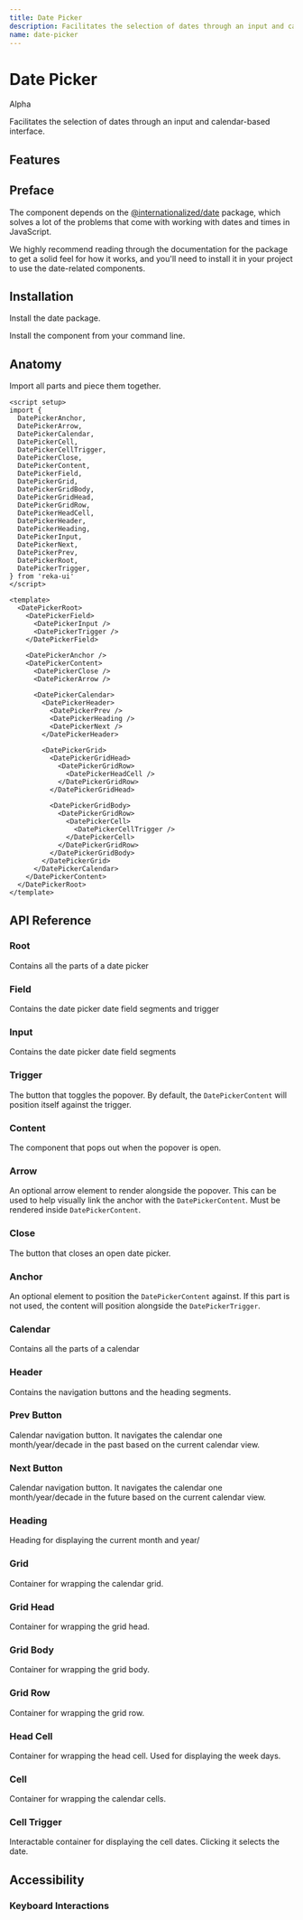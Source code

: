```yaml
---
title: Date Picker
description: Facilitates the selection of dates through an input and calendar-based interface.
name: date-picker
---
```


# Date Picker

<Badge>Alpha</Badge>

<Description>
Facilitates the selection of dates through an input and calendar-based interface.
</Description>

<ComponentPreview name="DatePicker" />

## Features

<Highlights
  :features="[
    'Full keyboard navigation',
    'Can be controlled or uncontrolled',
    'Focus is fully managed',
    'Localization support',
    'Accessible by default',
    'Supports both date and date-time formats'
  ]"
/>

## Preface

The component depends on the [@internationalized/date](https://react-spectrum.adobe.com/internationalized/date/index.html) package, which solves a lot of the problems that come with working with dates and times in JavaScript.

We highly recommend reading through the documentation for the package to get a solid feel for how it works, and you'll need to install it in your project to use the date-related components.

## Installation

Install the date package.

<InstallationTabs value="@internationalized/date" />

Install the component from your command line.

<InstallationTabs value="reka-ui" />

## Anatomy

Import all parts and piece them together.

```vue
<script setup>
import {
  DatePickerAnchor,
  DatePickerArrow,
  DatePickerCalendar,
  DatePickerCell,
  DatePickerCellTrigger,
  DatePickerClose,
  DatePickerContent,
  DatePickerField,
  DatePickerGrid,
  DatePickerGridBody,
  DatePickerGridHead,
  DatePickerGridRow,
  DatePickerHeadCell,
  DatePickerHeader,
  DatePickerHeading,
  DatePickerInput,
  DatePickerNext,
  DatePickerPrev,
  DatePickerRoot,
  DatePickerTrigger,
} from 'reka-ui'
</script>

<template>
  <DatePickerRoot>
    <DatePickerField>
      <DatePickerInput />
      <DatePickerTrigger />
    </DatePickerField>

    <DatePickerAnchor />
    <DatePickerContent>
      <DatePickerClose />
      <DatePickerArrow />

      <DatePickerCalendar>
        <DatePickerHeader>
          <DatePickerPrev />
          <DatePickerHeading />
          <DatePickerNext />
        </DatePickerHeader>

        <DatePickerGrid>
          <DatePickerGridHead>
            <DatePickerGridRow>
              <DatePickerHeadCell />
            </DatePickerGridRow>
          </DatePickerGridHead>

          <DatePickerGridBody>
            <DatePickerGridRow>
              <DatePickerCell>
                <DatePickerCellTrigger />
              </DatePickerCell>
            </DatePickerGridRow>
          </DatePickerGridBody>
        </DatePickerGrid>
      </DatePickerCalendar>
    </DatePickerContent>
  </DatePickerRoot>
</template>
```

## API Reference

### Root

Contains all the parts of a date picker

<!-- @include: @/meta/DatePickerRoot.md -->

### Field

Contains the date picker date field segments and trigger

<!-- @include: @/meta/DatePickerField.md -->

<DataAttributesTable
  :data="[
    {
      attribute: '[data-readonly]',
      values: 'Present when readonly',
    },
    {
      attribute: '[data-disabled]',
      values: 'Present when disabled',
    },
    {
      attribute: '[data-invalid]',
      values: 'Present when invalid',
    }
  ]"
/>

### Input

Contains the date picker date field segments

<!-- @include: @/meta/DatePickerInput.md -->

<DataAttributesTable
  :data="[
    {
      attribute: '[data-disabled]',
      values: 'Present when disabled',
    },
    {
      attribute: '[data-invalid]',
      values: 'Present when invalid',
    },
    {
      attribute: '[data-placeholder]',
      values: 'Present when no value is set',
    }
  ]"
/>

### Trigger

The button that toggles the popover. By default, the `DatePickerContent` will position itself against the trigger.

<!-- @include: @/meta/DatePickerTrigger.md -->

### Content

The component that pops out when the popover is open.

<!-- @include: @/meta/DatePickerContent.md -->

### Arrow

An optional arrow element to render alongside the popover. This can be used to help visually link the anchor with the `DatePickerContent`. Must be rendered inside `DatePickerContent`.

<!-- @include: @/meta/DatePickerArrow.md -->

### Close

The button that closes an open date picker.

<!-- @include: @/meta/DatePickerClose.md -->

### Anchor

An optional element to position the `DatePickerContent` against. If this part is not used, the content will position alongside the `DatePickerTrigger`.

<!-- @include: @/meta/DatePickerAnchor.md -->

### Calendar

Contains all the parts of a calendar

<!-- @include: @/meta/DatePickerCalendar.md -->

<DataAttributesTable
  :data="[
    {
      attribute: '[data-disabled]',
      values: 'Present when disabled',
    },
    {
      attribute: '[data-invalid]',
      values: 'Present when invalid',
    },
    {
      attribute: '[data-readonly]',
      values: 'Present when readonly',
    }
  ]"
/>

### Header

Contains the navigation buttons and the heading segments.

<!-- @include: @/meta/DatePickerHeader.md -->

### Prev Button

Calendar navigation button. It navigates the calendar one month/year/decade in the past based on the current calendar view.

<!-- @include: @/meta/DatePickerPrev.md -->

<DataAttributesTable
  :data="[
    {
      attribute: '[data-disabled]',
      values: 'Present when disabled',
    },
  ]"
/>

### Next Button

Calendar navigation button. It navigates the calendar one month/year/decade in the future based on the current calendar view.

<!-- @include: @/meta/DatePickerNext.md -->

<DataAttributesTable
  :data="[
    {
      attribute: '[data-disabled]',
      values: 'Present when disabled',
    }
  ]"
/>

### Heading

Heading for displaying the current month and year/

<!-- @include: @/meta/DatePickerHeading.md -->

### Grid

Container for wrapping the calendar grid.

<!-- @include: @/meta/DatePickerGrid.md -->

<DataAttributesTable
  :data="[
    {
      attribute: '[data-disabled]',
      values: 'Present when disabled',
    },
    {
      attribute: '[data-readonly]',
      values: 'Present when readonly',
    }
  ]"
/>

### Grid Head

Container for wrapping the grid head.

<!-- @include: @/meta/DatePickerGridHead.md -->

### Grid Body

Container for wrapping the grid body.

<!-- @include: @/meta/DatePickerGridBody.md -->

### Grid Row

Container for wrapping the grid row.

<!-- @include: @/meta/DatePickerGridRow.md -->

### Head Cell

Container for wrapping the head cell. Used for displaying the week days.

<!-- @include: @/meta/DatePickerHeadCell.md -->

### Cell

Container for wrapping the calendar cells.

<!-- @include: @/meta/DatePickerCell.md -->

<DataAttributesTable
  :data="[
    {
      attribute: '[data-disabled]',
      values: 'Present when disabled',
    },
  ]"
/>

### Cell Trigger

Interactable container for displaying the cell dates. Clicking it selects the date.

<!-- @include: @/meta/DatePickerCellTrigger.md -->

<DataAttributesTable
  :data="[
    {
      attribute: '[data-selected]',
      values: 'Present when selected',
    },
    {
      attribute: '[data-value]',
      values: 'The ISO string value of the date.',
    },
    {
      attribute: '[data-disabled]',
      values: 'Present when disabled',
    },
    {
      attribute: '[data-unavailable]',
      values: 'Present when unavailable',
    },
    {
      attribute: '[data-today]',
      values: 'Present when today',
    },
    {
      attribute: '[data-outside-view]',
      values: 'Present when the date is outside the current month it is displayed in.',
    },
    {
      attribute: '[data-outside-visible-view]',
      values: 'Present when the date is outside the months that are visible on the calendar.',
    },
    {
      attribute: '[data-focused]',
      values: 'Present when focused',
    }
  ]"
/>

## Accessibility

### Keyboard Interactions

<KeyboardTable
  :data="[
    {
      keys: ['Tab'],
      description: 'When focus moves onto the date field, focuses the first segment.'
    },
    {
      keys: ['Space'],
      description:`
      <span>
          When the focus is on either <Code>DatePickerNext</Code> or <Code>DatePickerPrev</Code>, it navigates the calendar. Otherwise, it selects the date. If the focus is on <Code>DatePickerTrigger</Code>, it opens/closes the popover.
      </span>
    ` ,
    },
    {
      keys: ['Enter'],
      description:`
      <span>
          When the focus is on either <Code>DatePickerNext</Code> or <Code>DatePickerPrev</Code>, it navigates the calendar. Otherwise, it selects the date. If the focus is on <Code>DatePickerTrigger</Code>, it opens/closes the popover.
      </span>
    ` ,
    },
    {
      keys: ['ArrowLeft', 'ArrowRight'],
      description:
      `
         Navigates between the date field segments. If the focus is on the <Code>DatePickerCalendar</Code>, it navigates between the dates.
      `
    },
    {
      keys: ['ArrowUp', 'ArrowDown'],
      description: 'Increments/changes the value of the segment. If the focus is on the <Code>DatePickerCalendar</Code>, it navigates between the dates.'
    },
    {
      keys: ['0-9'],
      description: `
          When the focus is on a numeric <Code>DatePickerInput</Code>, it types in the number and focuses the next segment if the next input would result in an invalid value.
      `
    },
    {
      keys: ['Backspace'],
      description: 'Deletes a digit from the focused numeric segments.'
    },
    {
      keys: ['A', 'P'],
      description: 'When the focus is on the day period, it sets it to AM or PM.'
    }
  ]"
/>
